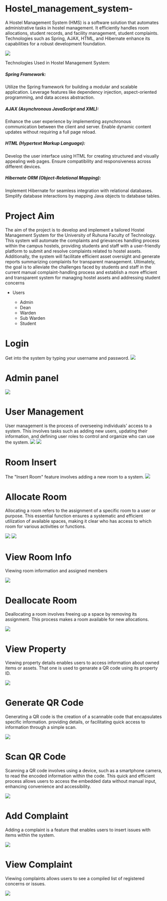 # Hostel_management_system-
A Hostel Management System (HMS) is a software solution that automates administrative tasks in hostel management. It efficiently handles room allocations, student records, and facility management, student complaints. Technologies such as Spring, AJAX, HTML, and Hibernate enhance its capabilities for a robust development foundation.


<img src="https://github.com/AshanIndrajith/Hostel_managment_system-/blob/main/hostell.png">



Technologies Used in Hostel Management System:

<h5> Spring Framework:</h5>

Utilize the Spring framework for building a modular and scalable application.
Leverage features like dependency injection, aspect-oriented programming, and data access abstraction.


<h5> AJAX (Asynchronous JavaScript and XML): </h5>

Enhance the user experience by implementing asynchronous communication between the client and server.
Enable dynamic content updates without requiring a full page reload.


<h5> HTML (Hypertext Markup Language): </h5>

Develop the user interface using HTML for creating structured and visually appealing web pages.
Ensure compatibility and responsiveness across different devices.


<h5> Hibernate ORM (Object-Relational Mapping): </h5>

Implement Hibernate for seamless integration with relational databases.
Simplify database interactions by mapping Java objects to database tables.



<h1>Project Aim</h1>

The aim of the project is to develop and implement a tailored Hostel Management System for 
the University of Ruhuna Faculty of Technology. This system will automate the complaints 
and grievances handling process within the campus hostels, providing students and staff with 
a user-friendly platform to submit and resolve complaints related to hostel assets. 
Additionally, the system will facilitate efficient asset oversight and generate reports 
summarizing complaints for transparent management. Ultimately, the goal is to alleviate the 
challenges faced by students and staff in the current manual complaint-handling process and 
establish a more efficient and transparent system for managing hostel assets and addressing 
student concerns


<ul>
    <li>Users</li>
    <ul>
        <li>Admin</li>
        <li>Dean</li>
        <li>Warden</li>
        <li>Sub Warden</li>
        <li>Student</li>
    </ul>
</ul>




<h1>Login</h1>
Get into the system by typing your username and password.

<img src="https://github.com/AshanIndrajith/Hostel_managment_system-/blob/main/interface/login.jpg">

<h1>Admin panel</h1>

<img src="https://github.com/AshanIndrajith/Hostel_managment_system-/blob/main/interface/admin.jpg">


<h1>User Management</h1>
User management is the process of overseeing individuals' access to a system. This involves tasks such as adding new users, updating their information, and defining user roles to control and organize who can use the system. 


<img src="https://github.com/AshanIndrajith/Hostel_managment_system-/blob/main/interface/UserRegistraion.jpg">
<img src="https://github.com/AshanIndrajith/Hostel_managment_system-/blob/main/interface/RegisterdStudentView.jpg">


<h1>Room Insert</h1>
The "Insert Room" feature involves adding a new room to a system. 

<img src="https://github.com/AshanIndrajith/Hostel_managment_system-/blob/main/interface/RoomRegistraion.jpg">


<h1>Allocate Room</h1>

Allocating a room refers to the assignment of a specific room to a user or purpose. This essential function ensures a systematic and efficient utilization of available spaces, making it clear who has access to which room for various activities or functions.

<img src="https://github.com/AshanIndrajith/Hostel_managment_system-/blob/main/interface/availableCapacity.jpg">
<img src="https://github.com/AshanIndrajith/Hostel_managment_system-/blob/main/interface/allocate room.jpg">


<h1>View Room Info</h1>

Viewing room information and assigned members

<img src="https://github.com/AshanIndrajith/Hostel_managment_system-/blob/main/interface/room info.jpg">


<h1>Deallocate Room</h1>

Deallocating a room involves freeing up a space by removing its assignment. This process makes a room available for new allocations.

<img src="https://github.com/AshanIndrajith/Hostel_managment_system-/blob/main/interface/deallocate.jpg">


<h1>View Property </h1>

Viewing property details enables users to access information about owned items or assets. That one is used to genarate a QR code using its property ID.

<img src="https://github.com/AshanIndrajith/Hostel_managment_system-/blob/main/interface/p.jpg">


<h1>Generate QR Code</h1>

Generating a QR code is the creation of a scannable code that encapsulates specific information. providing  details, or facilitating quick access to information through a simple scan.

<img src="https://github.com/AshanIndrajith/Hostel_managment_system-/blob/main/interface/QR.jpg">


<h1>Scan QR Code</h1>

Scanning a QR code involves using a device, such as a smartphone camera, to read the encoded information within the code. This quick and efficient process allows users to access the embedded data without manual input, enhancing convenience and accessibility.


<img src="https://github.com/AshanIndrajith/Hostel_managment_system-/blob/main/interface/Scanner.jpg">


<h1>Add Complaint</h1>

Adding a complaint is a feature that enables users to insert issues with items within the system.

<img src="https://github.com/AshanIndrajith/Hostel_managment_system-/blob/main/interface/com.jpg">


<h1>View Complaint</h1>

Viewing complaints allows users to see a compiled list of registered concerns or issues. 

<img src="https://github.com/AshanIndrajith/Hostel_managment_system-/blob/main/interface/complain.jpg">
